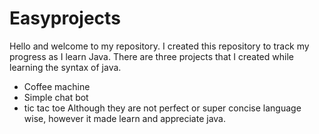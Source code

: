 # Easyprojects 

Hello and welcome to my repository.
I created this repository to track my progress as I learn Java.
There are three projects that I created while learning the syntax of java.
  - Coffee machine
  - Simple chat bot
  - tic tac toe
Although they are not perfect or super concise language wise, however it made learn and appreciate java.
